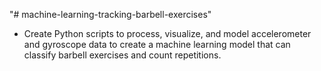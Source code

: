 "# machine-learning-tracking-barbell-exercises"

- Create Python scripts to process, visualize, and model accelerometer and gyroscope data to create a machine learning model that can classify barbell exercises and count repetitions.
